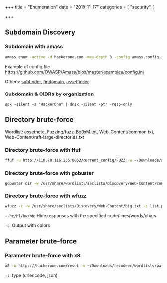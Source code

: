 +++
title = "Enumeration"
date = "2019-11-17"
categories = [
    "security",
]

+++

## Subdomain Discovery

### Subdomain with amass

```bash
amass enum -active -d hackerone.com -max-depth 3 -config amass.config.ini
```

Example of config file https://github.com/OWASP/Amass/blob/master/examples/config.ini

Others: [subfinder](https://github.com/projectdiscovery/subfinder), [findomain](https://github.com/Edu4rdSHL/findomain/), [assetfinder](https://github.com/tomnomnom/assetfinder)

### Subdomain & CIDRs by organization

```
spk -silent -s "HackerOne" | dnsx -silent -ptr -resp-only
```


## Directory brute-force

Wordlist: assetnote, Fuzzing/fuzz-Bo0oM.txt, Web-Content/common.txt, Web-Content/raft-large-directories.txt

### Directory brute-force with ffuf
```bash
ffuf -u http://118.70.116.235:8052/current_config/FUZZ -w ~/Downloads/assetnote/data/manual/raft-large-directories-lowercase.txt -ac -mc 200,204,301,307,400,401,403,405 -t 10 -e .js,.conf
```
### Directory brute-force with gobuster

```bash
gobuster dir -w /usr/share/wordlists/seclists/Discovery/Web-Content/common.txt -u http://hackerone.com/backups/ -t 20 -x zip,txt,log,db,json,js,conf --status-codes-blacklist
```

### Directory brute-force with wfuzz

```bash
wfuzz -c -w /usr/share/seclists/Discovery/Web-Content/big.txt -z list,php-txt-zip-log-db-json --hc 403,404 -t 20 -u http://10.10.10.187/utility-scripts/FUZZ.FUZ2Z
```

`--hc/hl/hw/hh`: Hide responses with the specified code/lines/words/chars

`-c`: Output with colors


## Parameter brute-force
### Parameter brute-force with x8
```bash
x8 -u https://hackerone.com/reset -w ~/Downloads/reindeer/wordlists/param_adu_vjp -X POST -t json
```

`-t`: type (urlencode, json)

